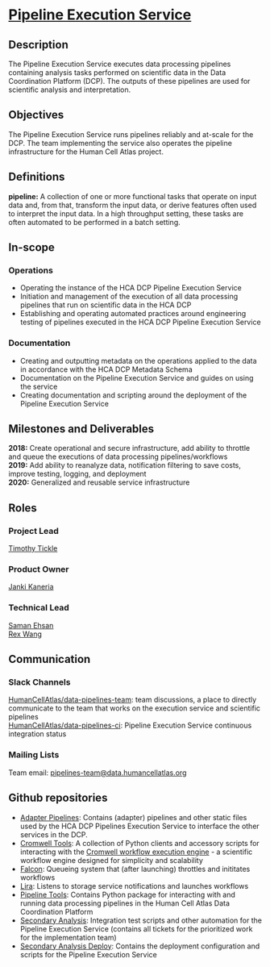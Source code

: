 # [Pipeline Execution Service](mailto:pipelines-team@data.humancellatlas.org)

## Description

The Pipeline Execution Service executes data processing pipelines containing analysis tasks performed on scientific data in the Data Coordination Platform (DCP). The outputs of these pipelines are used for scientific analysis and interpretation.  

## Objectives

The Pipeline Execution Service runs pipelines reliably and at-scale for the DCP. The team implementing the service also operates the pipeline infrastructure for the Human Cell Atlas project. 

## Definitions

__pipeline:__ A collection of one or more functional tasks that operate on input data and, from that, transform the input data, or derive features often used to interpret the input data. In a high throughput setting, these tasks are often automated to be performed in a batch setting.

## In-scope

### Operations

* Operating the instance of the HCA DCP Pipeline Execution Service  
* Initiation and management of the execution of all data processing pipelines that run on scientific data in the HCA DCP  
* Establishing and operating automated practices around engineering testing of pipelines executed in the HCA DCP Pipeline Execution Service 

### Documentation

* Creating and outputting metadata on the operations applied to the data in accordance with the HCA DCP Metadata Schema  
* Documentation on the Pipeline Execution Service and guides on using the service  
* Creating documentation and scripting around the deployment of the Pipeline Execution Service

## Milestones and Deliverables

__2018:__ Create operational and secure infrastructure, add ability to throttle and queue the executions of data processing pipelines/workflows  
__2019:__ Add ability to reanalyze data, notification filtering to save costs, improve testing, logging, and deployment  
__2020:__ Generalized and reusable service infrastructure  

## Roles

### Project Lead

[Timothy Tickle](mailto:ttickle@broadinstitute.org)  

### Product Owner

[Janki Kaneria](mailto:jkaneria@broadinstitute.org)  

### Technical Lead

[Saman Ehsan](mailto:sehsan@broadinstitute.org)  
[Rex Wang](mailto:chengche@broadinstitute.org)  

## Communication

### Slack Channels

[HumanCellAtlas/data-pipelines-team](https://humancellatlas.slack.com/messages/data-pipelines-team): team discussions, a place to directly communicate to the team that works on the execution service and scientific pipelines  
[HumanCellAtlas/data-pipelines-ci](https://humancellatlas.slack.com/messages/data-pipelines-ci): Pipeline Execution Service continuous integration status  

### Mailing Lists

Team email: pipelines-team@data.humancellatlas.org 

## Github repositories

- [Adapter Pipelines](https://github.com/HumanCellAtlas/adapter-pipelines): Contains (adapter) pipelines and other static files used by the HCA DCP Pipelines Execution Service to interface the other services in the DCP.
- [Cromwell Tools](https://github.com/broadinstitute/cromwell-tools): A collection of Python clients and accessory scripts for interacting with the [Cromwell workflow execution engine](https://github.com/broadinstitute/cromwell) - a scientific workflow engine designed for simplicity and scalability
- [Falcon](https://github.com/HumanCellAtlas/falcon): Queueing system that (after launching) throttles and inititates workflows
- [Lira](https://github.com/HumanCellAtlas/lira): Listens to storage service notifications and launches workflows
- [Pipeline Tools](https://github.com/HumanCellAtlas/pipeline-tools): Contains Python package for interacting with and running data processing pipelines in the Human Cell Atlas Data Coordination Platform
- [Secondary Analysis](https://github.com/HumanCellAtlas/secondary-analysis): Integration test scripts and other automation for the Pipeline Execution Service (contains all tickets for the prioritized work for the implementation team)
- [Secondary Analysis Deploy](https://github.com/HumanCellAtlas/secondary-analysis-deploy): Contains the deployment configuration and scripts for the Pipeline Execution Service
